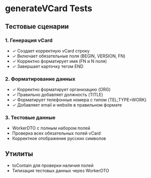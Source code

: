 # generateVCard Tests

## Тестовые сценарии

### 1. Генерация vCard
- ✓ Создает корректную vCard строку
- ✓ Включает обязательные поля (BEGIN, VERSION, FN)
- ✓ Корректно форматирует имя (FN и N поля)
- ✓ Завершает карточку тегом END

### 2. Форматирование данных
- ✓ Корректно форматирует организацию (ORG)
- ✓ Правильно добавляет должность (TITLE)
- ✓ Форматирует телефонные номера с типом (TEL;TYPE=WORK)
- ✓ Добавляет email и website в правильном формате

### 3. Тестовые данные
- WorkerDTO с полным набором полей
- Проверка всех обязательных полей vCard
- Корректное отображение русских символов

## Утилиты
- toContain для проверки наличия полей
- Типизация тестовых данных через WorkerDTO